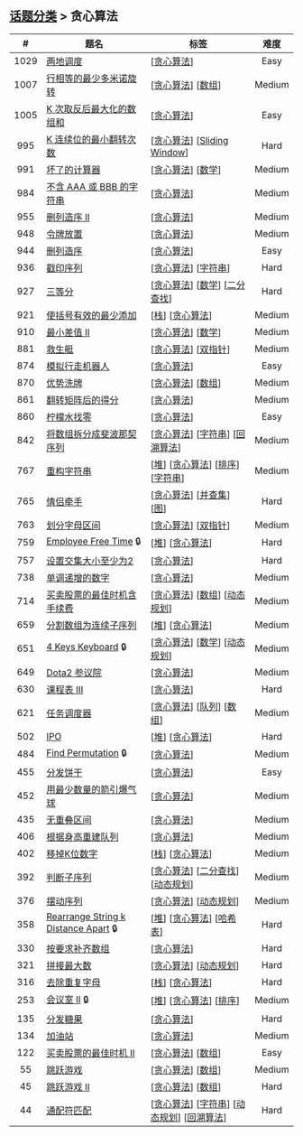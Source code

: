 <!--|This file generated by command(leetcode tag); DO NOT EDIT.            |-->
<!--+----------------------------------------------------------------------+-->
<!--|@author    Openset <openset.wang@gmail.com>                           |-->
<!--|@link      https://github.com/openset                                 |-->
<!--|@home      https://github.com/openset/leetcode                        |-->
<!--+----------------------------------------------------------------------+-->

## [话题分类](https://github.com/openset/leetcode/blob/master/tag/README.md) > 贪心算法

| # | 题名 | 标签 | 难度 |
| :-: | - | - | :-: |
| 1029 | [两地调度](https://github.com/openset/leetcode/tree/master/problems/two-city-scheduling) | [[贪心算法](https://github.com/openset/leetcode/tree/master/tag/greedy/README.md)]  | Easy |
| 1007 | [行相等的最少多米诺旋转](https://github.com/openset/leetcode/tree/master/problems/minimum-domino-rotations-for-equal-row) | [[贪心算法](https://github.com/openset/leetcode/tree/master/tag/greedy/README.md)] [[数组](https://github.com/openset/leetcode/tree/master/tag/array/README.md)]  | Medium |
| 1005 | [K 次取反后最大化的数组和](https://github.com/openset/leetcode/tree/master/problems/maximize-sum-of-array-after-k-negations) | [[贪心算法](https://github.com/openset/leetcode/tree/master/tag/greedy/README.md)]  | Easy |
| 995 | [K 连续位的最小翻转次数](https://github.com/openset/leetcode/tree/master/problems/minimum-number-of-k-consecutive-bit-flips) | [[贪心算法](https://github.com/openset/leetcode/tree/master/tag/greedy/README.md)] [[Sliding Window](https://github.com/openset/leetcode/tree/master/tag/sliding-window/README.md)]  | Hard |
| 991 | [坏了的计算器](https://github.com/openset/leetcode/tree/master/problems/broken-calculator) | [[贪心算法](https://github.com/openset/leetcode/tree/master/tag/greedy/README.md)] [[数学](https://github.com/openset/leetcode/tree/master/tag/math/README.md)]  | Medium |
| 984 | [不含 AAA 或 BBB 的字符串](https://github.com/openset/leetcode/tree/master/problems/string-without-aaa-or-bbb) | [[贪心算法](https://github.com/openset/leetcode/tree/master/tag/greedy/README.md)]  | Medium |
| 955 | [删列造序 II](https://github.com/openset/leetcode/tree/master/problems/delete-columns-to-make-sorted-ii) | [[贪心算法](https://github.com/openset/leetcode/tree/master/tag/greedy/README.md)]  | Medium |
| 948 | [令牌放置](https://github.com/openset/leetcode/tree/master/problems/bag-of-tokens) | [[贪心算法](https://github.com/openset/leetcode/tree/master/tag/greedy/README.md)]  | Medium |
| 944 | [删列造序](https://github.com/openset/leetcode/tree/master/problems/delete-columns-to-make-sorted) | [[贪心算法](https://github.com/openset/leetcode/tree/master/tag/greedy/README.md)]  | Easy |
| 936 | [戳印序列](https://github.com/openset/leetcode/tree/master/problems/stamping-the-sequence) | [[贪心算法](https://github.com/openset/leetcode/tree/master/tag/greedy/README.md)] [[字符串](https://github.com/openset/leetcode/tree/master/tag/string/README.md)]  | Hard |
| 927 | [三等分](https://github.com/openset/leetcode/tree/master/problems/three-equal-parts) | [[贪心算法](https://github.com/openset/leetcode/tree/master/tag/greedy/README.md)] [[数学](https://github.com/openset/leetcode/tree/master/tag/math/README.md)] [[二分查找](https://github.com/openset/leetcode/tree/master/tag/binary-search/README.md)]  | Hard |
| 921 | [使括号有效的最少添加](https://github.com/openset/leetcode/tree/master/problems/minimum-add-to-make-parentheses-valid) | [[栈](https://github.com/openset/leetcode/tree/master/tag/stack/README.md)] [[贪心算法](https://github.com/openset/leetcode/tree/master/tag/greedy/README.md)]  | Medium |
| 910 | [最小差值 II](https://github.com/openset/leetcode/tree/master/problems/smallest-range-ii) | [[贪心算法](https://github.com/openset/leetcode/tree/master/tag/greedy/README.md)] [[数学](https://github.com/openset/leetcode/tree/master/tag/math/README.md)]  | Medium |
| 881 | [救生艇](https://github.com/openset/leetcode/tree/master/problems/boats-to-save-people) | [[贪心算法](https://github.com/openset/leetcode/tree/master/tag/greedy/README.md)] [[双指针](https://github.com/openset/leetcode/tree/master/tag/two-pointers/README.md)]  | Medium |
| 874 | [模拟行走机器人](https://github.com/openset/leetcode/tree/master/problems/walking-robot-simulation) | [[贪心算法](https://github.com/openset/leetcode/tree/master/tag/greedy/README.md)]  | Easy |
| 870 | [优势洗牌](https://github.com/openset/leetcode/tree/master/problems/advantage-shuffle) | [[贪心算法](https://github.com/openset/leetcode/tree/master/tag/greedy/README.md)] [[数组](https://github.com/openset/leetcode/tree/master/tag/array/README.md)]  | Medium |
| 861 | [翻转矩阵后的得分](https://github.com/openset/leetcode/tree/master/problems/score-after-flipping-matrix) | [[贪心算法](https://github.com/openset/leetcode/tree/master/tag/greedy/README.md)]  | Medium |
| 860 | [柠檬水找零](https://github.com/openset/leetcode/tree/master/problems/lemonade-change) | [[贪心算法](https://github.com/openset/leetcode/tree/master/tag/greedy/README.md)]  | Easy |
| 842 | [将数组拆分成斐波那契序列](https://github.com/openset/leetcode/tree/master/problems/split-array-into-fibonacci-sequence) | [[贪心算法](https://github.com/openset/leetcode/tree/master/tag/greedy/README.md)] [[字符串](https://github.com/openset/leetcode/tree/master/tag/string/README.md)] [[回溯算法](https://github.com/openset/leetcode/tree/master/tag/backtracking/README.md)]  | Medium |
| 767 | [重构字符串](https://github.com/openset/leetcode/tree/master/problems/reorganize-string) | [[堆](https://github.com/openset/leetcode/tree/master/tag/heap/README.md)] [[贪心算法](https://github.com/openset/leetcode/tree/master/tag/greedy/README.md)] [[排序](https://github.com/openset/leetcode/tree/master/tag/sort/README.md)] [[字符串](https://github.com/openset/leetcode/tree/master/tag/string/README.md)]  | Medium |
| 765 | [情侣牵手](https://github.com/openset/leetcode/tree/master/problems/couples-holding-hands) | [[贪心算法](https://github.com/openset/leetcode/tree/master/tag/greedy/README.md)] [[并查集](https://github.com/openset/leetcode/tree/master/tag/union-find/README.md)] [[图](https://github.com/openset/leetcode/tree/master/tag/graph/README.md)]  | Hard |
| 763 | [划分字母区间](https://github.com/openset/leetcode/tree/master/problems/partition-labels) | [[贪心算法](https://github.com/openset/leetcode/tree/master/tag/greedy/README.md)] [[双指针](https://github.com/openset/leetcode/tree/master/tag/two-pointers/README.md)]  | Medium |
| 759 | [Employee Free Time](https://github.com/openset/leetcode/tree/master/problems/employee-free-time) 🔒 | [[堆](https://github.com/openset/leetcode/tree/master/tag/heap/README.md)] [[贪心算法](https://github.com/openset/leetcode/tree/master/tag/greedy/README.md)]  | Hard |
| 757 | [ 设置交集大小至少为2](https://github.com/openset/leetcode/tree/master/problems/set-intersection-size-at-least-two) | [[贪心算法](https://github.com/openset/leetcode/tree/master/tag/greedy/README.md)]  | Hard |
| 738 | [单调递增的数字](https://github.com/openset/leetcode/tree/master/problems/monotone-increasing-digits) | [[贪心算法](https://github.com/openset/leetcode/tree/master/tag/greedy/README.md)]  | Medium |
| 714 | [买卖股票的最佳时机含手续费](https://github.com/openset/leetcode/tree/master/problems/best-time-to-buy-and-sell-stock-with-transaction-fee) | [[贪心算法](https://github.com/openset/leetcode/tree/master/tag/greedy/README.md)] [[数组](https://github.com/openset/leetcode/tree/master/tag/array/README.md)] [[动态规划](https://github.com/openset/leetcode/tree/master/tag/dynamic-programming/README.md)]  | Medium |
| 659 | [分割数组为连续子序列](https://github.com/openset/leetcode/tree/master/problems/split-array-into-consecutive-subsequences) | [[堆](https://github.com/openset/leetcode/tree/master/tag/heap/README.md)] [[贪心算法](https://github.com/openset/leetcode/tree/master/tag/greedy/README.md)]  | Medium |
| 651 | [4 Keys Keyboard](https://github.com/openset/leetcode/tree/master/problems/4-keys-keyboard) 🔒 | [[贪心算法](https://github.com/openset/leetcode/tree/master/tag/greedy/README.md)] [[数学](https://github.com/openset/leetcode/tree/master/tag/math/README.md)] [[动态规划](https://github.com/openset/leetcode/tree/master/tag/dynamic-programming/README.md)]  | Medium |
| 649 | [Dota2 参议院](https://github.com/openset/leetcode/tree/master/problems/dota2-senate) | [[贪心算法](https://github.com/openset/leetcode/tree/master/tag/greedy/README.md)]  | Medium |
| 630 | [课程表 III](https://github.com/openset/leetcode/tree/master/problems/course-schedule-iii) | [[贪心算法](https://github.com/openset/leetcode/tree/master/tag/greedy/README.md)]  | Hard |
| 621 | [任务调度器](https://github.com/openset/leetcode/tree/master/problems/task-scheduler) | [[贪心算法](https://github.com/openset/leetcode/tree/master/tag/greedy/README.md)] [[队列](https://github.com/openset/leetcode/tree/master/tag/queue/README.md)] [[数组](https://github.com/openset/leetcode/tree/master/tag/array/README.md)]  | Medium |
| 502 | [IPO](https://github.com/openset/leetcode/tree/master/problems/ipo) | [[堆](https://github.com/openset/leetcode/tree/master/tag/heap/README.md)] [[贪心算法](https://github.com/openset/leetcode/tree/master/tag/greedy/README.md)]  | Hard |
| 484 | [Find Permutation](https://github.com/openset/leetcode/tree/master/problems/find-permutation) 🔒 | [[贪心算法](https://github.com/openset/leetcode/tree/master/tag/greedy/README.md)]  | Medium |
| 455 | [分发饼干](https://github.com/openset/leetcode/tree/master/problems/assign-cookies) | [[贪心算法](https://github.com/openset/leetcode/tree/master/tag/greedy/README.md)]  | Easy |
| 452 | [用最少数量的箭引爆气球](https://github.com/openset/leetcode/tree/master/problems/minimum-number-of-arrows-to-burst-balloons) | [[贪心算法](https://github.com/openset/leetcode/tree/master/tag/greedy/README.md)]  | Medium |
| 435 | [无重叠区间](https://github.com/openset/leetcode/tree/master/problems/non-overlapping-intervals) | [[贪心算法](https://github.com/openset/leetcode/tree/master/tag/greedy/README.md)]  | Medium |
| 406 | [根据身高重建队列](https://github.com/openset/leetcode/tree/master/problems/queue-reconstruction-by-height) | [[贪心算法](https://github.com/openset/leetcode/tree/master/tag/greedy/README.md)]  | Medium |
| 402 | [移掉K位数字](https://github.com/openset/leetcode/tree/master/problems/remove-k-digits) | [[栈](https://github.com/openset/leetcode/tree/master/tag/stack/README.md)] [[贪心算法](https://github.com/openset/leetcode/tree/master/tag/greedy/README.md)]  | Medium |
| 392 | [判断子序列](https://github.com/openset/leetcode/tree/master/problems/is-subsequence) | [[贪心算法](https://github.com/openset/leetcode/tree/master/tag/greedy/README.md)] [[二分查找](https://github.com/openset/leetcode/tree/master/tag/binary-search/README.md)] [[动态规划](https://github.com/openset/leetcode/tree/master/tag/dynamic-programming/README.md)]  | Medium |
| 376 | [摆动序列](https://github.com/openset/leetcode/tree/master/problems/wiggle-subsequence) | [[贪心算法](https://github.com/openset/leetcode/tree/master/tag/greedy/README.md)] [[动态规划](https://github.com/openset/leetcode/tree/master/tag/dynamic-programming/README.md)]  | Medium |
| 358 | [Rearrange String k Distance Apart](https://github.com/openset/leetcode/tree/master/problems/rearrange-string-k-distance-apart) 🔒 | [[堆](https://github.com/openset/leetcode/tree/master/tag/heap/README.md)] [[贪心算法](https://github.com/openset/leetcode/tree/master/tag/greedy/README.md)] [[哈希表](https://github.com/openset/leetcode/tree/master/tag/hash-table/README.md)]  | Hard |
| 330 | [按要求补齐数组](https://github.com/openset/leetcode/tree/master/problems/patching-array) | [[贪心算法](https://github.com/openset/leetcode/tree/master/tag/greedy/README.md)]  | Hard |
| 321 | [拼接最大数](https://github.com/openset/leetcode/tree/master/problems/create-maximum-number) | [[贪心算法](https://github.com/openset/leetcode/tree/master/tag/greedy/README.md)] [[动态规划](https://github.com/openset/leetcode/tree/master/tag/dynamic-programming/README.md)]  | Hard |
| 316 | [去除重复字母](https://github.com/openset/leetcode/tree/master/problems/remove-duplicate-letters) | [[栈](https://github.com/openset/leetcode/tree/master/tag/stack/README.md)] [[贪心算法](https://github.com/openset/leetcode/tree/master/tag/greedy/README.md)]  | Hard |
| 253 | [会议室 II](https://github.com/openset/leetcode/tree/master/problems/meeting-rooms-ii) 🔒 | [[堆](https://github.com/openset/leetcode/tree/master/tag/heap/README.md)] [[贪心算法](https://github.com/openset/leetcode/tree/master/tag/greedy/README.md)] [[排序](https://github.com/openset/leetcode/tree/master/tag/sort/README.md)]  | Medium |
| 135 | [分发糖果](https://github.com/openset/leetcode/tree/master/problems/candy) | [[贪心算法](https://github.com/openset/leetcode/tree/master/tag/greedy/README.md)]  | Hard |
| 134 | [加油站](https://github.com/openset/leetcode/tree/master/problems/gas-station) | [[贪心算法](https://github.com/openset/leetcode/tree/master/tag/greedy/README.md)]  | Medium |
| 122 | [买卖股票的最佳时机 II](https://github.com/openset/leetcode/tree/master/problems/best-time-to-buy-and-sell-stock-ii) | [[贪心算法](https://github.com/openset/leetcode/tree/master/tag/greedy/README.md)] [[数组](https://github.com/openset/leetcode/tree/master/tag/array/README.md)]  | Easy |
| 55 | [跳跃游戏](https://github.com/openset/leetcode/tree/master/problems/jump-game) | [[贪心算法](https://github.com/openset/leetcode/tree/master/tag/greedy/README.md)] [[数组](https://github.com/openset/leetcode/tree/master/tag/array/README.md)]  | Medium |
| 45 | [跳跃游戏 II](https://github.com/openset/leetcode/tree/master/problems/jump-game-ii) | [[贪心算法](https://github.com/openset/leetcode/tree/master/tag/greedy/README.md)] [[数组](https://github.com/openset/leetcode/tree/master/tag/array/README.md)]  | Hard |
| 44 | [通配符匹配](https://github.com/openset/leetcode/tree/master/problems/wildcard-matching) | [[贪心算法](https://github.com/openset/leetcode/tree/master/tag/greedy/README.md)] [[字符串](https://github.com/openset/leetcode/tree/master/tag/string/README.md)] [[动态规划](https://github.com/openset/leetcode/tree/master/tag/dynamic-programming/README.md)] [[回溯算法](https://github.com/openset/leetcode/tree/master/tag/backtracking/README.md)]  | Hard |
